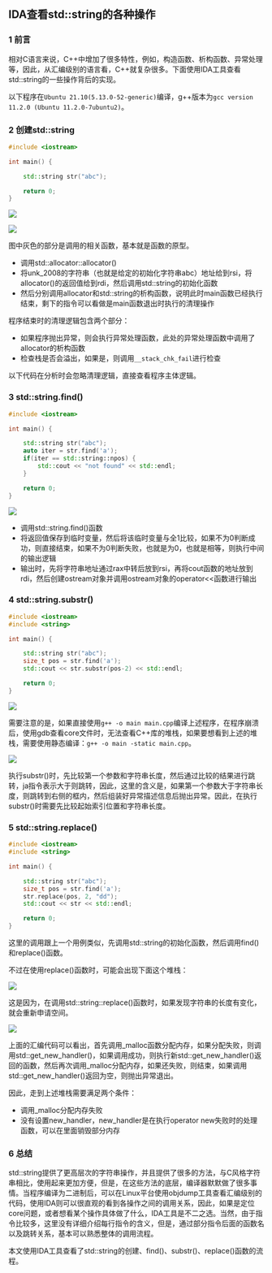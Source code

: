 ## IDA查看std::string的各种操作

### 1 前言

相对C语言来说，C++中增加了很多特性，例如，构造函数、析构函数、异常处理等，因此，从汇编级别的语言看，C++就复杂很多。下面使用IDA工具查看std::string的一些操作背后的实现。

以下程序在`Ubuntu 21.10(5.13.0-52-generic)`编译，g++版本为`gcc version 11.2.0 (Ubuntu 11.2.0-7ubuntu2)`。

### 2 创建std::string

``` C++
#include <iostream>

int main() {

	std::string str("abc");

	return 0;
}
```

![](https://github.com/luofengmacheng/cloud_native/blob/master/security/pics/ida2_string1.jpg)

![](https://github.com/luofengmacheng/cloud_native/blob/master/security/pics/ida2_string2.jpg)

图中灰色的部分是调用的相关函数，基本就是函数的原型。

* 调用std::allocator<char>::allocator()
* 将unk_2008的字符串（也就是给定的初始化字符串abc）地址给到rsi，将allocator()的返回值给到rdi，然后调用std::string的初始化函数
* 然后分别调用allocator和std::string的析构函数，说明此时main函数已经执行结束，剩下的指令可以看做是main函数退出时执行的清理操作

程序结束时的清理逻辑包含两个部分：

* 如果程序抛出异常，则会执行异常处理函数，此处的异常处理函数中调用了allocator的析构函数
* 检查栈是否会溢出，如果是，则调用`__stack_chk_fail`进行检查

以下代码在分析时会忽略清理逻辑，直接查看程序主体逻辑。

### 3 std::string.find()

``` C++
#include <iostream>

int main() {

	std::string str("abc");
	auto iter = str.find('a');
	if(iter == std::string::npos) {
		std::cout << "not found" << std::endl;
	}

	return 0;
}
```

![](https://github.com/luofengmacheng/cloud_native/blob/master/security/pics/ida2_string3.jpg)

* 调用std::string.find()函数
* 将返回值保存到临时变量，然后将该临时变量与全1比较，如果不为0判断成功，则直接结束，如果不为0判断失败，也就是为0，也就是相等，则执行中间的输出逻辑
* 输出时，先将字符串地址通过rax中转后放到rsi，再将cout函数的地址放到rdi，然后创建ostream对象并调用ostream对象的operator<<函数进行输出

### 4 std::string.substr()

``` C++
#include <iostream>
#include <string>

int main() {

	std::string str("abc");
	size_t pos = str.find('a');
	std::cout << str.substr(pos-2) << std::endl;

	return 0;
}
```

![](https://github.com/luofengmacheng/cloud_native/blob/master/security/pics/ida2_string4.jpg)

需要注意的是，如果直接使用`g++ -o main main.cpp`编译上述程序，在程序崩溃后，使用gdb查看core文件时，无法查看C++库的堆栈，如果要想看到上述的堆栈，需要使用静态编译：`g++ -o main -static main.cpp`。

![](https://github.com/luofengmacheng/cloud_native/blob/master/security/pics/ida2_string5.jpg)

执行substr()时，先比较第一个参数和字符串长度，然后通过比较的结果进行跳转，ja指令表示大于则跳转，因此，这里的含义是，如果第一个参数大于字符串长度，则跳转到右侧的框内，然后组装好异常描述信息后抛出异常。因此，在执行substr()时需要先比较起始索引位置和字符串长度。

### 5 std::string.replace()

``` C++
#include <iostream>
#include <string>

int main() {

	std::string str("abc");
	size_t pos = str.find('a');
	str.replace(pos, 2, "dd");
	std::cout << str << std::endl;

	return 0;
}
```

这里的调用跟上一个用例类似，先调用std::string的初始化函数，然后调用find()和replace()函数。

不过在使用replace()函数时，可能会出现下面这个堆栈：

![](https://github.com/luofengmacheng/cloud_native/blob/master/security/pics/ida2_string6.jpg)

这是因为，在调用std::string::replace()函数时，如果发现字符串的长度有变化，就会重新申请空间。

![](https://github.com/luofengmacheng/cloud_native/blob/master/security/pics/ida2_string7.jpg)

上面的汇编代码可以看出，首先调用_malloc函数分配内存，如果分配失败，则调用std::get_new_handler()，如果调用成功，则执行新std::get_new_handler()返回的函数，然后再次调用_malloc分配内存，如果还失败，则结束，如果调用std::get_new_handler()返回为空，则抛出异常退出。

因此，走到上述堆栈需要满足两个条件：

* 调用_malloc分配内存失败
* 没有设置new_handler，new_handler是在执行operator new失败时的处理函数，可以在里面销毁部分内存

### 6 总结

std::string提供了更高层次的字符串操作，并且提供了很多的方法，与C风格字符串相比，使用起来更加方便，但是，在这些方法的底层，编译器默默做了很多事情。当程序编译为二进制后，可以在Linux平台使用objdump工具查看汇编级别的代码，使用IDA则可以很直观的看到各操作之间的调用关系，因此，如果是定位core问题，或者想看某个操作具体做了什么，IDA工具是不二之选。当然，由于指令比较多，这里没有详细介绍每行指令的含义，但是，通过部分指令后面的函数名以及跳转关系，基本可以熟悉整体的调用流程。

本文使用IDA工具查看了std::string的创建、find()、substr()、replace()函数的流程。

